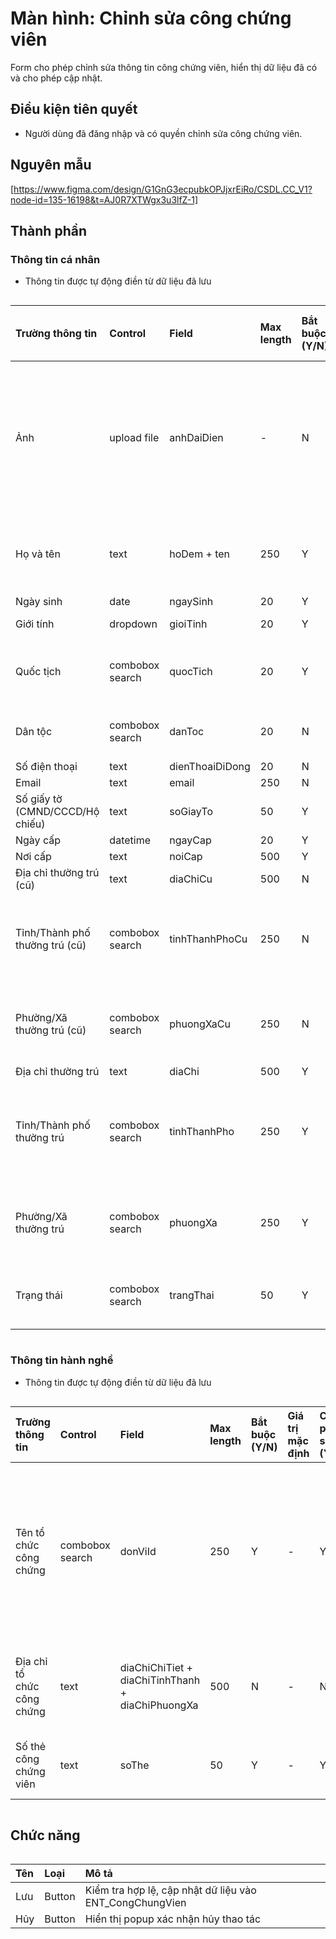 # Màn hình: Chỉnh sửa công chứng viên
Form cho phép chỉnh sửa thông tin công chứng viên, hiển thị dữ liệu đã có và cho phép cập nhật.

## Điều kiện tiên quyết
- Người dùng đã đăng nhập và có quyền chỉnh sửa công chứng viên.

## Nguyên mẫu
[https://www.figma.com/design/G1GnG3ecpubkOPJjxrEiRo/CSDL.CC_V1?node-id=135-16198&t=AJ0R7XTWgx3u3lfZ-1]

## Thành phần

### Thông tin cá nhân
- Thông tin được tự động điền từ dữ liệu đã lưu
<div style="overflow-x:auto">

| Trường thông tin                | Control         | Field           | Max length | Bắt buộc (Y/N) | Giá trị mặc định | Cho phép sửa (Y/N) | Mô tả                                                             |
|:--------------------------------|:----------------|:----------------|:-----------|:---------------|:-----------------|:-------------------|:------------------------------------------------------------------|
| Ảnh                             | upload file     | anhDaiDien      | -          | N              | -                | Y                  | Upload ảnh công chứng viên, chỉ chấp nhận định dạng ảnh dưới 10MB |
| Họ và tên                       | text            | hoDem + ten     | 250        | Y              | -                | Y                  | Điền họ và tên đệm công chứng viên                                |
| Ngày sinh                       | date            | ngaySinh        | 20         | Y              | -                | Y                  | **BR9.3**                                                         |
| Giới tính                       | dropdown        | gioiTinh        | 20         | Y              | -                | Y                  | Chọn 1 Nam/Nữ                                                     |
| Quốc tịch                       | combobox search | quocTich        | 20         | Y              | Việt Nam         | Y                  | Chọn 1 từ danh mục quốc tịch                                      |
| Dân tộc                         | combobox search | danToc          | 20         | N              | -                | Y                  | Chọn 1 từ danh mục dân tộc                                        |
| Số điện thoại                   | text            | dienThoaiDiDong | 20         | N              | -                | Y                  | **BR9.4**                                                         |
| Email                           | text            | email           | 250        | N              | -                | Y                  |                                                                   |
| Số giấy tờ (CMND/CCCD/Hộ chiếu) | text            | soGiayTo        | 50         | Y              | -                | Y                  | **BR9.10**                                                        |
| Ngày cấp                        | datetime        | ngayCap         | 20         | Y              | -                | Y                  | **BR9.3**                                                         |
| Nơi cấp                         | text            | noiCap          | 500        | Y              | -                | Y                  |                                                                   |
| Địa chỉ thường trú (cũ)         | text            | diaChiCu        | 500        | N              | -                | Y                  |                                                                   |
| Tỉnh/Thành phố thường trú (cũ)  | combobox search | tinhThanhPhoCu  | 250        | N              | -                | Y                  | Chọn 1 từ danh mục tỉnh thành phố cũ. **BR9.7**                   |
| Phường/Xã thường trú (cũ)       | combobox search | phuongXaCu      | 250        | N              | -                | Y                  | Chọn 1 từ danh mục phường xã cũ. **BR9.8**                        |
| Địa chỉ thường trú              | text            | diaChi          | 500        | Y              | -                | Y                  |                                                                   |
| Tỉnh/Thành phố thường trú       | combobox search | tinhThanhPho    | 250        | Y              | -                | Y                  | Chọn 1 từ danh mục tỉnh thành phố mới. **BR9.7**                  |
| Phường/Xã thường trú            | combobox search | phuongXa        | 250        | Y              | -                | Y                  | Chọn 1 từ danh mục phờng xã mới. **BR9.8**                        |
| Trạng thái                      | combobox search | trangThai       | 50         | Y              | Đang hành nghề   | Y                  | Chọn 1 từ danh sách lấy trong entity                              |

</div>

### Thông tin hành nghề
- Thông tin được tự động điền từ dữ liệu đã lưu
<div style="overflow-x:auto">

| Trường thông tin           | Control         | Field                                            | Max length | Bắt buộc (Y/N) | Giá trị mặc định | Cho phép sửa (Y/N) | Mô tả                                                                |
|:---------------------------|:----------------|:-------------------------------------------------|:-----------|:---------------|:-----------------|:-------------------|:---------------------------------------------------------------------|
| Tên tổ chức công chứng     | combobox search | donViId                                          | 250        | Y              | -                | Y                  | Chọn từ danh sách tổ chức công chứng thuộc Sở Tư pháp của người dùng |
| Địa chỉ tổ chức công chứng | text            | diaChiChiTiet + diaChiTinhThanh + diaChiPhuongXa | 500        | N              | -                | N                  | Tự động điền từ tổ chức chọn, disable                                |
| Số thẻ công chứng viên     | text            | soThe                                            | 50         | Y              | -                | Y                  | Số hiệu thẻ hành nghề                                                |

</div>

## Chức năng

<div style="overflow-x:auto">

| Tên | Loại   | Mô tả                                                   |
|:----|:-------|:--------------------------------------------------------|
| Lưu | Button | Kiểm tra hợp lệ, cập nhật dữ liệu vào ENT_CongChungVien |
| Hủy | Button | Hiển thị popup xác nhận hủy thao tác                    |
</div>
